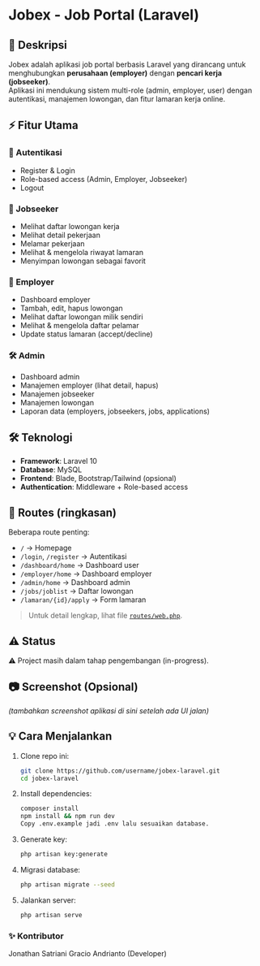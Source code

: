 # Jobex - Job Portal (Laravel)

## 🚀 Deskripsi
Jobex adalah aplikasi job portal berbasis Laravel yang dirancang untuk menghubungkan **perusahaan (employer)** dengan **pencari kerja (jobseeker)**.  
Aplikasi ini mendukung sistem multi-role (admin, employer, user) dengan autentikasi, manajemen lowongan, dan fitur lamaran kerja online.  

## ⚡ Fitur Utama
### 🔑 Autentikasi
- Register & Login
- Role-based access (Admin, Employer, Jobseeker)
- Logout

### 👤 Jobseeker
- Melihat daftar lowongan kerja
- Melihat detail pekerjaan
- Melamar pekerjaan
- Melihat & mengelola riwayat lamaran
- Menyimpan lowongan sebagai favorit

### 🏢 Employer
- Dashboard employer
- Tambah, edit, hapus lowongan
- Melihat daftar lowongan milik sendiri
- Melihat & mengelola daftar pelamar
- Update status lamaran (accept/decline)

### 🛠️ Admin
- Dashboard admin
- Manajemen employer (lihat detail, hapus)
- Manajemen jobseeker
- Manajemen lowongan
- Laporan data (employers, jobseekers, jobs, applications)

## 🛠️ Teknologi
- **Framework**: Laravel 10
- **Database**: MySQL
- **Frontend**: Blade, Bootstrap/Tailwind (opsional)
- **Authentication**: Middleware + Role-based access

## 📌 Routes (ringkasan)
Beberapa route penting:
- `/` → Homepage
- `/login`, `/register` → Autentikasi
- `/dashboard/home` → Dashboard user
- `/employer/home` → Dashboard employer
- `/admin/home` → Dashboard admin
- `/jobs/joblist` → Daftar lowongan
- `/lamaran/{id}/apply` → Form lamaran

> Untuk detail lengkap, lihat file [`routes/web.php`](routes/web.php).

## ⚠️ Status
⚠️ Project masih dalam tahap pengembangan (in-progress).

## 📷 Screenshot (Opsional)
*(tambahkan screenshot aplikasi di sini setelah ada UI jalan)*

## 💡 Cara Menjalankan
1. Clone repo ini:
   ```bash
   git clone https://github.com/username/jobex-laravel.git
   cd jobex-laravel

2. Install dependencies:
    ```bash
    composer install
    npm install && npm run dev
    Copy .env.example jadi .env lalu sesuaikan database.

3. Generate key:
    ```bash
    php artisan key:generate

4. Migrasi database:
    ```bash
    php artisan migrate --seed

5. Jalankan server:
    ```bash
    php artisan serve
### ✨ Kontributor
Jonathan Satriani Gracio Andrianto (Developer)
